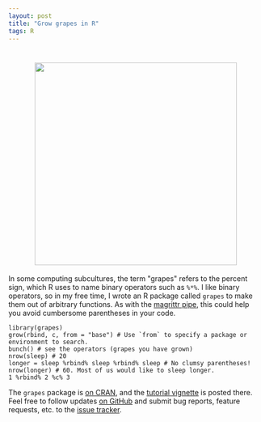 ```yaml
---
layout: post
title: "Grow grapes in R"
tags: R
---
```


<h1 align="center">
  <img width="400" src="{{ base }}/img/grapes.png" alt="">
</h1>

In some computing subcultures, the term "grapes" refers to the percent sign, which R uses to name binary operators such as <code>%*%</code>. I like binary operators, so in my free time, I wrote an R package called <code>grapes</code> to make them out of arbitrary functions. As with the <a href="https://CRAN.R-project.org/package=magrittr/vignettes/magrittr.html">magrittr pipe</a>, this could help you avoid cumbersome parentheses in your code.

<pre><code>library(grapes)
grow(rbind, c, from = "base") # Use `from` to specify a package or environment to search.
bunch() # see the operators (grapes you have grown)
nrow(sleep) # 20
longer = sleep %rbind% sleep %rbind% sleep # No clumsy parentheses!
nrow(longer) # 60. Most of us would like to sleep longer.
1 %rbind% 2 %c% 3
</code></pre>

The <code>grapes</code> package is <a href="https://CRAN.R-project.org/package=grapes">on CRAN</a>, and the <a href="https://CRAN.R-project.org/package=grapes/vignettes/grapes.html">tutorial vignette</a> is posted there. Feel free to follow updates <a href="https://github.com/wlandau/grapes">on GitHub</a> and submit bug reports, feature requests, etc. to the <a href="https://github.com/wlandau/grapes/issues">issue tracker</a>.
